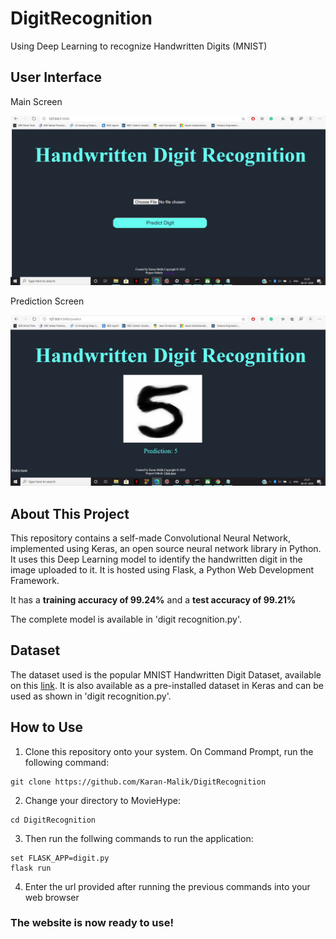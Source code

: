 # DigitRecognition
Using Deep Learning to recognize Handwritten Digits (MNIST)

## User Interface

Main Screen

![image](UI/main.JPG)

Prediction Screen

![image](UI/predict.JPG)

## About This Project
This repository contains a self-made Convolutional Neural Network, implemented using Keras, an open source neural network library in Python. It uses this Deep Learning model
to identify the handwritten digit in the image uploaded to it. It is hosted using Flask, a Python Web Development Framework.

It has a **training accuracy of 99.24%** and a **test accuracy of 99.21%**

The complete model is available in 'digit recognition.py'.

## Dataset
The dataset used is the popular MNIST Handwritten Digit Dataset, available on this [link](http://yann.lecun.com/exdb/mnist/). It is also available as a pre-installed dataset
in Keras and can be used as shown in 'digit recognition.py'.

## How to Use

1. Clone this repository onto your system. On Command Prompt, run the following command:

```
git clone https://github.com/Karan-Malik/DigitRecognition
```
2. Change your directory to MovieHype:
```
cd DigitRecognition
```

3. Then run the follwing commands to run the application:
```
set FLASK_APP=digit.py
flask run
```

4. Enter the url provided after running the previous commands into your web browser


### The website is now ready to use!

